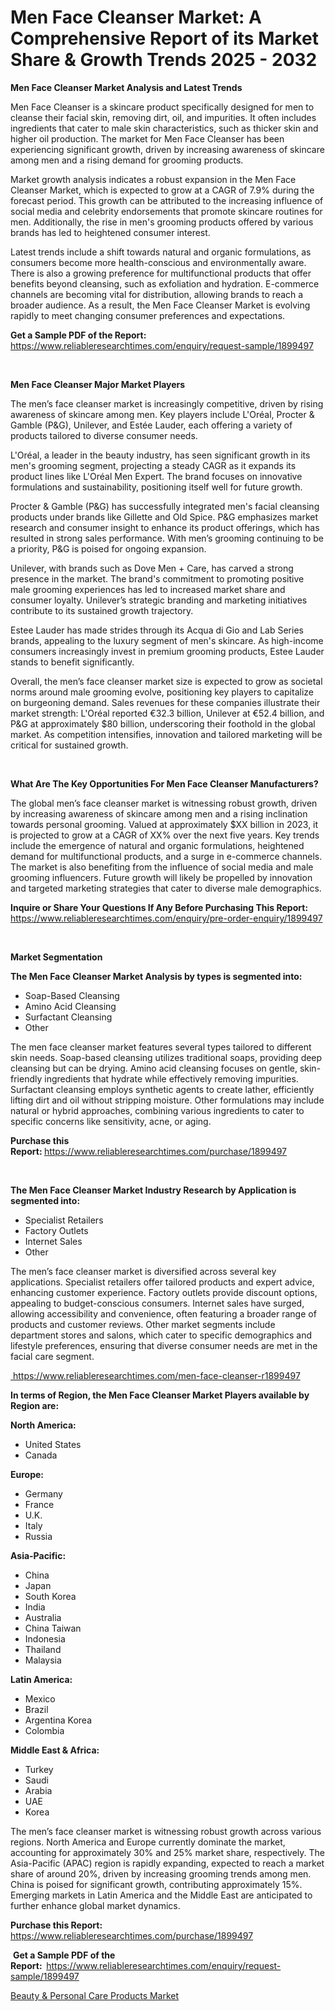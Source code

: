 <p><h1>Men Face Cleanser Market: A Comprehensive Report of its Market Share & Growth Trends 2025 - 2032</h1></p><p><strong>Men Face Cleanser Market Analysis and Latest Trends</strong></p>
<p><p>Men Face Cleanser is a skincare product specifically designed for men to cleanse their facial skin, removing dirt, oil, and impurities. It often includes ingredients that cater to male skin characteristics, such as thicker skin and higher oil production. The market for Men Face Cleanser has been experiencing significant growth, driven by increasing awareness of skincare among men and a rising demand for grooming products.</p><p>Market growth analysis indicates a robust expansion in the Men Face Cleanser Market, which is expected to grow at a CAGR of 7.9% during the forecast period. This growth can be attributed to the increasing influence of social media and celebrity endorsements that promote skincare routines for men. Additionally, the rise in men's grooming products offered by various brands has led to heightened consumer interest.</p><p>Latest trends include a shift towards natural and organic formulations, as consumers become more health-conscious and environmentally aware. There is also a growing preference for multifunctional products that offer benefits beyond cleansing, such as exfoliation and hydration. E-commerce channels are becoming vital for distribution, allowing brands to reach a broader audience. As a result, the Men Face Cleanser Market is evolving rapidly to meet changing consumer preferences and expectations.</p></p>
<p><strong>Get a Sample PDF of the Report:&nbsp;</strong> <a href="https://www.reliableresearchtimes.com/enquiry/request-sample/1899497?utm_campaign=2189&utm_medium=2&utm_source=Github&utm_content=ia&utm_term=09022025&utm_id=men-face-cleanser">https://www.reliableresearchtimes.com/enquiry/request-sample/1899497</a></p>
<p>&nbsp;</p>
<p><strong>Men Face Cleanser Major Market Players</strong></p>
<p><p>The men’s face cleanser market is increasingly competitive, driven by rising awareness of skincare among men. Key players include L'Oréal, Procter & Gamble (P&G), Unilever, and Estée Lauder, each offering a variety of products tailored to diverse consumer needs.</p><p>L'Oréal, a leader in the beauty industry, has seen significant growth in its men's grooming segment, projecting a steady CAGR as it expands its product lines like L'Oréal Men Expert. The brand focuses on innovative formulations and sustainability, positioning itself well for future growth.</p><p>Procter & Gamble (P&G) has successfully integrated men's facial cleansing products under brands like Gillette and Old Spice. P&G emphasizes market research and consumer insight to enhance its product offerings, which has resulted in strong sales performance. With men’s grooming continuing to be a priority, P&G is poised for ongoing expansion.</p><p>Unilever, with brands such as Dove Men + Care, has carved a strong presence in the market. The brand's commitment to promoting positive male grooming experiences has led to increased market share and consumer loyalty. Unilever’s strategic branding and marketing initiatives contribute to its sustained growth trajectory.</p><p>Estee Lauder has made strides through its Acqua di Gio and Lab Series brands, appealing to the luxury segment of men's skincare. As high-income consumers increasingly invest in premium grooming products, Estee Lauder stands to benefit significantly.</p><p>Overall, the men’s face cleanser market size is expected to grow as societal norms around male grooming evolve, positioning key players to capitalize on burgeoning demand. Sales revenues for these companies illustrate their market strength: L'Oréal reported €32.3 billion, Unilever at €52.4 billion, and P&G at approximately $80 billion, underscoring their foothold in the global market. As competition intensifies, innovation and tailored marketing will be critical for sustained growth.</p></p>
<p>&nbsp;</p>
<p><strong>What Are The Key Opportunities For Men Face Cleanser Manufacturers?</strong></p>
<p><p>The global men’s face cleanser market is witnessing robust growth, driven by increasing awareness of skincare among men and a rising inclination towards personal grooming. Valued at approximately $XX billion in 2023, it is projected to grow at a CAGR of XX% over the next five years. Key trends include the emergence of natural and organic formulations, heightened demand for multifunctional products, and a surge in e-commerce channels. The market is also benefiting from the influence of social media and male grooming influencers. Future growth will likely be propelled by innovation and targeted marketing strategies that cater to diverse male demographics.</p></p>
<p><strong>Inquire or Share Your Questions If Any Before Purchasing This Report:</strong> <a href="https://www.reliableresearchtimes.com/enquiry/pre-order-enquiry/1899497?utm_campaign=2189&utm_medium=2&utm_source=Github&utm_content=ia&utm_term=09022025&utm_id=men-face-cleanser">https://www.reliableresearchtimes.com/enquiry/pre-order-enquiry/1899497</a></p>
<p>&nbsp;</p>
<p><strong>Market Segmentation</strong></p>
<p><strong>The Men Face Cleanser Market Analysis by types is segmented into:</strong></p>
<p><ul><li>Soap-Based Cleansing</li><li>Amino Acid Cleansing</li><li>Surfactant Cleansing</li><li>Other</li></ul></p>
<p><p>The men face cleanser market features several types tailored to different skin needs. Soap-based cleansing utilizes traditional soaps, providing deep cleansing but can be drying. Amino acid cleansing focuses on gentle, skin-friendly ingredients that hydrate while effectively removing impurities. Surfactant cleansing employs synthetic agents to create lather, efficiently lifting dirt and oil without stripping moisture. Other formulations may include natural or hybrid approaches, combining various ingredients to cater to specific concerns like sensitivity, acne, or aging.</p></p>
<p><strong>Purchase this Report:&nbsp;</strong><a href="https://www.reliableresearchtimes.com/purchase/1899497?utm_campaign=2189&utm_medium=2&utm_source=Github&utm_content=ia&utm_term=09022025&utm_id=men-face-cleanser">https://www.reliableresearchtimes.com/purchase/1899497</a></p>
<p>&nbsp;</p>
<p><strong>The Men Face Cleanser Market Industry Research by Application is segmented into:</strong></p>
<p><ul><li>Specialist Retailers</li><li>Factory Outlets</li><li>Internet Sales</li><li>Other</li></ul></p>
<p><p>The men’s face cleanser market is diversified across several key applications. Specialist retailers offer tailored products and expert advice, enhancing customer experience. Factory outlets provide discount options, appealing to budget-conscious consumers. Internet sales have surged, allowing accessibility and convenience, often featuring a broader range of products and customer reviews. Other market segments include department stores and salons, which cater to specific demographics and lifestyle preferences, ensuring that diverse consumer needs are met in the facial care segment.</p></p>
<p><a href="https://www.reliableresearchtimes.com/men-face-cleanser-r1899497?utm_campaign=2189&utm_medium=2&utm_source=Github&utm_content=ia&utm_term=09022025&utm_id=men-face-cleanser">&nbsp;https://www.reliableresearchtimes.com/men-face-cleanser-r1899497</a></p>
<p><strong>In terms of Region, the Men Face Cleanser Market Players available by Region are:</strong></p>
<p>
    <p> <strong> North America: </strong>
        <ul>
            <li>United States</li>
            <li>Canada</li>
        </ul>
        </p> 
    <p> <strong> Europe: </strong>
        <ul>
            <li>Germany</li>
            <li>France</li>
            <li>U.K.</li>
            <li>Italy</li>
            <li>Russia</li>
        </ul>
        </p> 
    <p> <strong> Asia-Pacific: </strong>
        <ul>
            <li>China</li>
            <li>Japan</li>
            <li>South Korea</li>
            <li>India</li>
            <li>Australia</li>
            <li>China Taiwan</li>
            <li>Indonesia</li>
            <li>Thailand</li>
            <li>Malaysia</li>
        </ul>
        </p> 
    <p> <strong> Latin America: </strong>
        <ul>
            <li>Mexico</li>
            <li>Brazil</li>
            <li>Argentina Korea</li>
            <li>Colombia</li>
        </ul>
        </p> 
    <p> <strong> Middle East & Africa: </strong>
        <ul>
            <li>Turkey</li>
            <li>Saudi</li>
            <li>Arabia</li>
            <li>UAE</li>
            <li>Korea</li>
        </ul>
    </p>
    </p>
<p><p>The men’s face cleanser market is witnessing robust growth across various regions. North America and Europe currently dominate the market, accounting for approximately 30% and 25% market share, respectively. The Asia-Pacific (APAC) region is rapidly expanding, expected to reach a market share of around 20%, driven by increasing grooming trends among men. China is poised for significant growth, contributing approximately 15%. Emerging markets in Latin America and the Middle East are anticipated to further enhance global market dynamics.</p></p>
<p><strong>Purchase this Report: </strong><a href="https://www.reliableresearchtimes.com/purchase/1899497?utm_campaign=2189&utm_medium=2&utm_source=Github&utm_content=ia&utm_term=09022025&utm_id=men-face-cleanser">https://www.reliableresearchtimes.com/purchase/1899497</a></p>
<p>&nbsp;<strong>Get a Sample PDF of the Report:&nbsp;&nbsp;</strong><a href="https://www.reliableresearchtimes.com/enquiry/request-sample/1899497?utm_campaign=2189&utm_medium=2&utm_source=Github&utm_content=ia&utm_term=09022025&utm_id=men-face-cleanser">https://www.reliableresearchtimes.com/enquiry/request-sample/1899497</a></p>
<p><strong></strong></p>
<p><p><a href="https://github.com/NargisHussain75/Market-Research-Report-List-1/blob/main/beauty-personal-care-products-market.md?utm_campaign=2189&utm_medium=2&utm_source=Github&utm_content=ia&utm_term=09022025&utm_id=men-face-cleanser">Beauty & Personal Care Products Market</a></p></p>